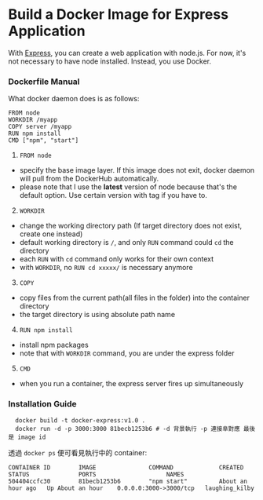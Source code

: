 # Build a Docker Image for Express Application
With [Express](http://expressjs.com/), you can create a web application with node.js. For now, it's not necessary to have node installed. Instead, you use Docker.

### Dockerfile Manual
What docker daemon does is as follows:

```
FROM node
WORKDIR /myapp
COPY server /myapp
RUN npm install
CMD ["npm", "start"]

```

1. ``FROM node``
  * specify the base image layer. If this image does not exit, docker daemon will pull from the DockerHub automatically.
  * please note that I use the __latest__ version of node because that's the default option. Use certain version with tag if you have to.
2. ``WORKDIR``
  * change the working directory path (If target directory does not exist, create one instead)
  * default working directory is ``/``, and only ``RUN`` command could ``cd`` the directory
  * each ``RUN`` with ``cd`` command only works for their own context
  * with ``WORKDIR``, no ``RUN cd xxxxx/`` is necessary anymore
3. ``COPY``
  * copy files from the current path(all files in the folder) into the container directory
  * the target directory is using absolute path name
4. ``RUN npm install``
  * install npm packages
  * note that with ``WORKDIR`` command, you are under the express folder
5. ``CMD``
  * when you run a container, the express server fires up simultaneously

### Installation Guide
```shell
  docker build -t docker-express:v1.0 .
  docker run -d -p 3000:3000 81becb1253b6 # -d 背景執行 -p 連接阜對應 最後是 image id
```

透過 ``docker ps`` 便可看見執行中的 container:

```shell
CONTAINER ID        IMAGE               COMMAND             CREATED             STATUS              PORTS                    NAMES
504404ccfc30        81becb1253b6        "npm start"         About an hour ago   Up About an hour    0.0.0.0:3000->3000/tcp   laughing_kilby
```
